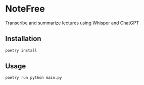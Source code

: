 # NoteFree

Transcribe and summarize lectures using Whisper and ChatGPT

## Installation

```bash
poetry install
```

## Usage

```bash
poetry run python main.py
```